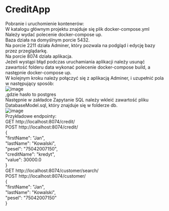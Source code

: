 # CreditApp
Pobranie i uruchomienie kontenerów:<br />
W katalogu głównym projektu znajduje się plik docker-compose.yml<br />
Należy wydać polecenie docker-compose up.<br />
Baza działa na domyślnym porcie 5432.<br />
Na porcie 2211 działa Adminer, który pozwala na podgląd i edycję bazy przez przeglądarkę.<br />
Na porcie 8074 działa aplikacja.<br />
Jeżeli wystąpi błąd podczas uruchamiania aplikacji należy usunąć zawartość folderu data wykonać polecenie docker-compose build, a następnie docker-compose up. <br />
W kolejnym kroku należy połączyć się z aplikacją Adminer, i uzupełnić pola w następujący sposób: <br />
![image](https://user-images.githubusercontent.com/61480793/152613625-cf083a27-353a-4191-9fca-7e1bca29a37c.png)<br />
,gdzie hasło to postgres <br />
Następnie w zakładce Zapytanie SQL należy wkleić zawartość pliku DatabaseModel.sql, który znajduje się w folderze db.<br />
![image](https://user-images.githubusercontent.com/61480793/152613871-248a239a-55eb-4114-8a79-94036b2be38a.png) <br />
Przykładowe endpointy:<br />
GET http://localhost:8074/credit/<br />
POST http://localhost:8074/credit/<br />
{<br />
        "firstName": "Jan",<br />
        "lastName": "Kowalski",<br />
        "pesel": "75042007150",<br />
        "creditName": "kredyt",<br />
        "value": 30000.0<br />
}<br />
GET http://localhost:8074/customer/search/<br />
POST http://localhost:8074/customer/<br />
{<br />
        "firstName": "Jan",<br />
        "lastName": "Kowalski",<br />
        "pesel": "75042007150"<br />
}<br />

